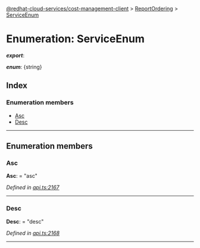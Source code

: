 [@redhat-cloud-services/cost-management-client](../README.md) > [ReportOrdering](../modules/reportordering.md) > [ServiceEnum](../enums/reportordering.serviceenum.md)

# Enumeration: ServiceEnum

*__export__*: 

*__enum__*: {string}

## Index

### Enumeration members

* [Asc](reportordering.serviceenum.md#asc)
* [Desc](reportordering.serviceenum.md#desc)

---

## Enumeration members

<a id="asc"></a>

###  Asc

**Asc**:  = "asc"

*Defined in [api.ts:2167](https://github.com/RedHatInsights/javascript-clients/blob/master/packages/cost-management/api.ts#L2167)*

___
<a id="desc"></a>

###  Desc

**Desc**:  = "desc"

*Defined in [api.ts:2168](https://github.com/RedHatInsights/javascript-clients/blob/master/packages/cost-management/api.ts#L2168)*

___


